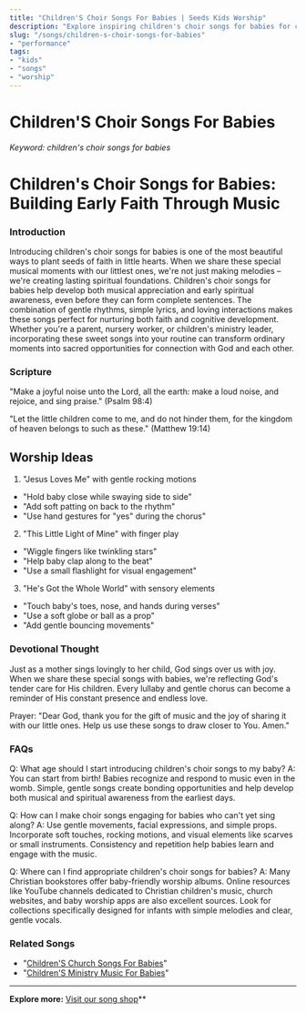 ```yaml
---
title: "Children'S Choir Songs For Babies | Seeds Kids Worship"
description: "Explore inspiring children's choir songs for babies for children's worship and faith development. Biblical music resources for families and ministry."
slug: "/songs/children-s-choir-songs-for-babies"
- "performance"
tags:
- "kids"
- "songs"
- "worship"
---
```


# Children'S Choir Songs For Babies

_Keyword: children's choir songs for babies_

# Children's Choir Songs for Babies: Building Early Faith Through Music

### Introduction
Introducing children's choir songs for babies is one of the most beautiful ways to plant seeds of faith in little hearts. When we share these special musical moments with our littlest ones, we're not just making melodies – we're creating lasting spiritual foundations. Children's choir songs for babies help develop both musical appreciation and early spiritual awareness, even before they can form complete sentences. The combination of gentle rhythms, simple lyrics, and loving interactions makes these songs perfect for nurturing both faith and cognitive development. Whether you're a parent, nursery worker, or children's ministry leader, incorporating these sweet songs into your routine can transform ordinary moments into sacred opportunities for connection with God and each other.

### Scripture
"Make a joyful noise unto the Lord, all the earth: make a loud noise, and rejoice, and sing praise." (Psalm 98:4)

"Let the little children come to me, and do not hinder them, for the kingdom of heaven belongs to such as these." (Matthew 19:14)

## Worship Ideas
1. "Jesus Loves Me" with gentle rocking motions
- "Hold baby close while swaying side to side"
- "Add soft patting on back to the rhythm"
- "Use hand gestures for "yes" during the chorus"

2. "This Little Light of Mine" with finger play
- "Wiggle fingers like twinkling stars"
- "Help baby clap along to the beat"
- "Use a small flashlight for visual engagement"

3. "He's Got the Whole World" with sensory elements
- "Touch baby's toes, nose, and hands during verses"
- "Use a soft globe or ball as a prop"
- "Add gentle bouncing movements"

### Devotional Thought
Just as a mother sings lovingly to her child, God sings over us with joy. When we share these special songs with babies, we're reflecting God's tender care for His children. Every lullaby and gentle chorus can become a reminder of His constant presence and endless love.

Prayer: "Dear God, thank you for the gift of music and the joy of sharing it with our little ones. Help us use these songs to draw closer to You. Amen."

### FAQs
Q: What age should I start introducing children's choir songs to my baby?
A: You can start from birth! Babies recognize and respond to music even in the womb. Simple, gentle songs create bonding opportunities and help develop both musical and spiritual awareness from the earliest days.

Q: How can I make choir songs engaging for babies who can't yet sing along?
A: Use gentle movements, facial expressions, and simple props. Incorporate soft touches, rocking motions, and visual elements like scarves or small instruments. Consistency and repetition help babies learn and engage with the music.

Q: Where can I find appropriate children's choir songs for babies?
A: Many Christian bookstores offer baby-friendly worship albums. Online resources like YouTube channels dedicated to Christian children's music, church websites, and baby worship apps are also excellent sources. Look for collections specifically designed for infants with simple melodies and clear, gentle vocals.

### Related Songs

- "[Children'S Church Songs For Babies](/songs/children-s-church-songs-for-babies/)"
- "[Children'S Ministry Music For Babies](/songs/children-s-ministry-music-for-babies/)"

---

**Explore more:** [Visit our song shop](https://seedskidsworship.com/shop)**

<!-- Schema Markup -->
<script type="application/ld+json">
{
  "@context": "https://schema.org",
  "@type": "MusicRecording",
  "name": "Children'S Choir Songs For Babies",
  "byArtist": {
    "@type": "MusicGroup",
    "name": "Seeds Kids Worship"
  },
  "isFamilyFriendly": true,
  "url": "https://seedskidsworship.com/songs/children-s-choir-songs-for-babies/"
}
</script>